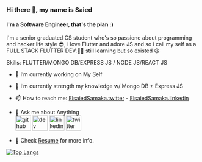 

### Hi there 👋, my name is Saied
#### I'm a Software Engineer, that's the plan :)
I'm a senior graduated CS student who's so passione about programming and hacker life style 😎, i love Flutter and adore JS and so i call my self as a FULL STACK FLUTTER DEV.🧑‍💻 still learning but so existed 😃

Skills: FLUTTER/MONGO DB/EXPRESS JS / NODE JS/REACT JS 

- 🔭 I’m currently working on My Self 
- 🌱 I’m currently strength my knowledge  w/ Mongo DB + Express JS
- 📫 How to reach me: [ElsaiedSamaka.twitter](https://twitter.com/Random_Memss) - [ElsaiedSamaka.linkedin](https://www.linkedin.com/in/elsaied-samaka-513a0518b/)
- 💬 Ask me about Anything  
[<img src='https://cdn.jsdelivr.net/npm/simple-icons@3.0.1/icons/github.svg' alt='github' height='40'>](https://github.com/ElsaiedSamaka)
[<img src='https://cdn.jsdelivr.net/npm/simple-icons@3.0.1/icons/dev-dot-to.svg' alt='dev' height='40'>](https://dev.to/ElsaiedSamaka)
[<img src='https://cdn.jsdelivr.net/npm/simple-icons@3.0.1/icons/linkedin.svg' alt='linkedin' height='40'>](https://www.linkedin.com/in/elsaied-samaka-513a0518b/) [<img src='https://cdn.jsdelivr.net/npm/simple-icons@3.0.1/icons/twitter.svg' alt='twitter' height='40'>](https://twitter.com/ElsaiedSamaka) 

- 🧷 Check [Resume](https://drive.google.com/drive/u/0/my-drive) for more info.







[![Top Langs](https://github-readme-stats.vercel.app/api/top-langs/?username=ElsaiedSamaka)](https://github.com/ElsaiedSamaka/github-readme-stats)







